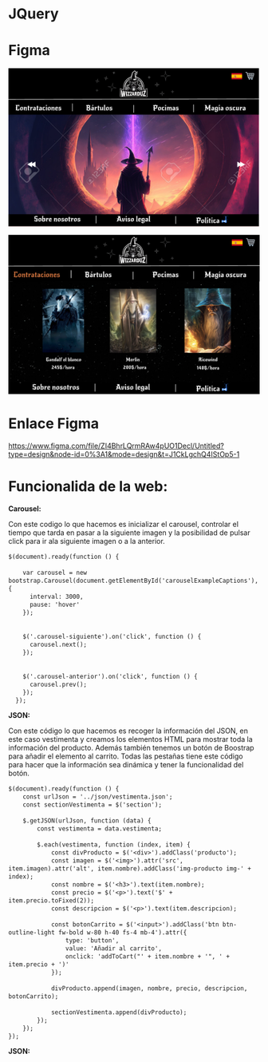 # JQuery

# Figma

![Imagen1](figma1.png)

![imagen2](figma2.png)



# Enlace Figma

https://www.figma.com/file/ZI4BhrLQrmRAw4pUO1Decl/Untitled?type=design&node-id=0%3A1&mode=design&t=J1CkLgchQ4IStOp5-1


# Funcionalida de la web:

**Carousel:**

Con este codigo lo que hacemos es inicializar el carousel, controlar el tiempo que tarda en pasar a la siguiente imagen y la posibilidad de pulsar click para ir ala siguiente imagen o a la anterior.

```
$(document).ready(function () {
    
    var carousel = new bootstrap.Carousel(document.getElementById('carouselExampleCaptions'), {
      interval: 3000,  
      pause: 'hover'
    });

    
    $('.carousel-siguiente').on('click', function () {
      carousel.next();
    });

    
    $('.carousel-anterior').on('click', function () {
      carousel.prev();
    });
  });
```

**JSON:**

Con este código lo que hacemos es recoger la información del JSON, en este caso vestimenta y creamos los elementos HTML para mostrar toda la información del producto.
Además también tenemos un botón de Boostrap para añadir el elemento al carrito.
Todas las pestañas tiene este código para hacer que la información sea dinámica y tener la funcionalidad del botón.

```
$(document).ready(function () {
    const urlJson = '../json/vestimenta.json';
    const sectionVestimenta = $('section');

    $.getJSON(urlJson, function (data) {
        const vestimenta = data.vestimenta;

        $.each(vestimenta, function (index, item) {
            const divProducto = $('<div>').addClass('producto');
            const imagen = $('<img>').attr('src', item.imagen).attr('alt', item.nombre).addClass('img-producto img-' + index);
            const nombre = $('<h3>').text(item.nombre);
            const precio = $('<p>').text('$' + item.precio.toFixed(2));
            const descripcion = $('<p>').text(item.descripcion);

            const botonCarrito = $('<input>').addClass('btn btn-outline-light fw-bold w-80 h-40 fs-4 mb-4').attr({
                type: 'button',
                value: 'Añadir al carrito',
                onclick: 'addToCart("' + item.nombre + '", ' + item.precio + ')'
            });

            divProducto.append(imagen, nombre, precio, descripcion, botonCarrito);

            sectionVestimenta.append(divProducto);
        });
    });
});

```

**JSON:**

